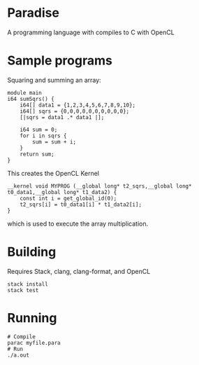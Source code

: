 # Paradise

A programming language with compiles to C with OpenCL

# Sample programs

Squaring and summing an array:
```
module main
i64 sumSqrs() {
    i64[] data1 = {1,2,3,4,5,6,7,8,9,10};
    i64[] sqrs = {0,0,0,0,0,0,0,0,0,0};
    [|sqrs = data1 .* data1 |];

    i64 sum = 0;
    for i in sqrs {
        sum = sum + i;
    }
    return sum;
}
```
This creates the OpenCL Kernel
```
__kernel void MYPROG (__global long* t2_sqrs,__global long* t0_data1,__global long* t1_data2) { 
    const int i = get_global_id(0);
    t2_sqrs[i] = t0_data1[i] * t1_data2[i];
}
```
which is used to execute the array multiplication.
# Building

Requires Stack, clang, clang-format, and OpenCL

```
stack install
stack test
```

# Running
```
# Compile
parac myfile.para
# Run
./a.out
```
